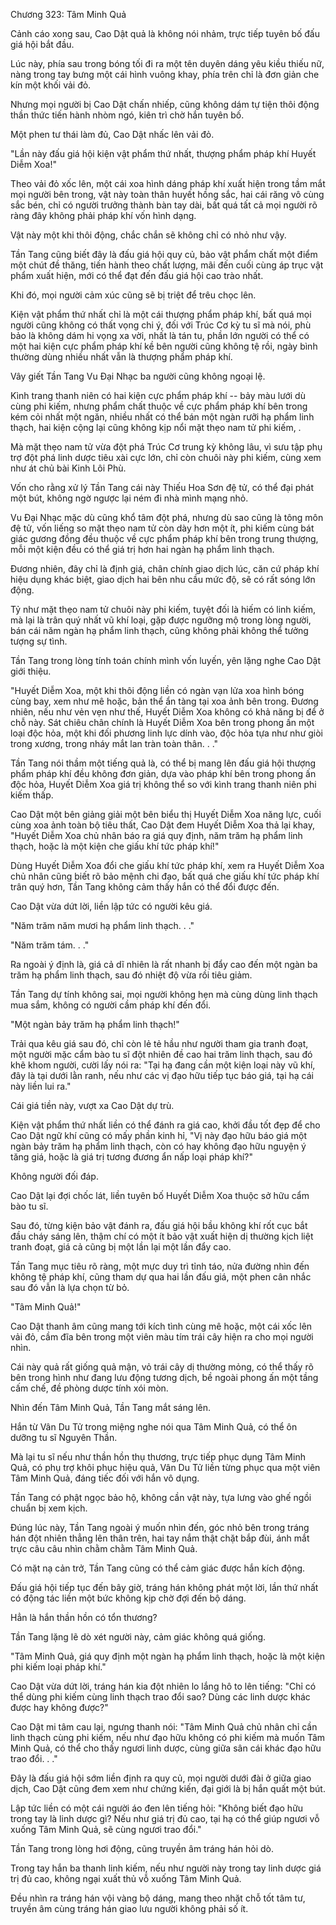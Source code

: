




Chương 323: Tâm Minh Quả


Cảnh cáo xong sau, Cao Dật quả là không nói nhảm, trực tiếp tuyên bố đấu giá hội bắt đầu.

Lúc này, phía sau trong bóng tối đi ra một tên duyên dáng yêu kiều thiếu nữ, nàng trong tay bưng một cái hình vuông khay, phía trên chỉ là đơn giản che kín một khối vải đỏ.

Nhưng mọi người bị Cao Dật chấn nhiếp, cũng không dám tự tiện thôi động thần thức tiến hành nhòm ngó, kiên trì chờ hắn tuyên bố.

Một phen tư thái làm đủ, Cao Dật nhấc lên vải đỏ.

"Lần này đấu giá hội kiện vật phẩm thứ nhất, thượng phẩm pháp khí Huyết Diễm Xoa!"

Theo vải đỏ xốc lên, một cái xoa hình dáng pháp khí xuất hiện trong tầm mắt mọi người bên trong, vật này toàn thân huyết hồng sắc, hai cái răng vô cùng sắc bén, chỉ có người trưởng thành bàn tay dài, bất quá tất cả mọi người rõ ràng đây không phải pháp khí vốn hình dạng.

Vật này một khi thôi động, chắc chắn sẽ không chỉ có nhỏ như vậy.

Tần Tang cũng biết đây là đấu giá hội quy củ, bảo vật phẩm chất một điểm một chút đề thăng, tiến hành theo chất lượng, mãi đến cuối cùng áp trục vật phẩm xuất hiện, mới có thể đạt đến đấu giá hội cao trào nhất.

Khi đó, mọi người cảm xúc cũng sẽ bị triệt để trêu chọc lên.

Kiện vật phẩm thứ nhất chỉ là một cái thượng phẩm pháp khí, bất quá mọi người cũng không có thất vọng chi ý, đối với Trúc Cơ kỳ tu sĩ mà nói, phù bảo là không dám hi vọng xa vời, nhất là tán tu, phần lớn người có thể có một hai kiện cực phẩm pháp khí kề bên người cũng không tệ rồi, ngày bình thường dùng nhiều nhất vẫn là thượng phẩm pháp khí.

Vây giết Tần Tang Vu Đại Nhạc ba người cũng không ngoại lệ.

Kình trang thanh niên có hai kiện cực phẩm pháp khí -- bảy màu lưới dù cùng phi kiếm, nhưng phẩm chất thuộc về cực phẩm pháp khí bên trong kém cỏi nhất một ngăn, nhiều nhất có thể bán một ngàn rưỡi hạ phẩm linh thạch, hai kiện cộng lại cũng không kịp nổi mặt thẹo nam tử phi kiếm, .

Mà mặt thẹo nam tử vừa đột phá Trúc Cơ trung kỳ không lâu, vì sưu tập phụ trợ đột phá linh dược tiêu xài cực lớn, chỉ còn chuôi này phi kiếm, cùng xem như át chủ bài Kinh Lôi Phù.

Vốn cho rằng xử lý Tần Tang cái này Thiếu Hoa Sơn đệ tử, có thể đại phát một bút, không ngờ ngược lại ném đi nhà mình mạng nhỏ.

Vu Đại Nhạc mặc dù cũng khổ tâm đột phá, nhưng dù sao cũng là tông môn đệ tử, vốn liếng so mặt thẹo nam tử còn dày hơn một ít, phi kiếm cùng bát giác gương đồng đều thuộc về cực phẩm pháp khí bên trong trung thượng, mỗi một kiện đều có thể giá trị hơn hai ngàn hạ phẩm linh thạch.

Đương nhiên, đây chỉ là định giá, chân chính giao dịch lúc, căn cứ pháp khí hiệu dụng khác biệt, giao dịch hai bên nhu cầu mức độ, sẽ có rất sóng lớn động.

Tỷ như mặt thẹo nam tử chuôi này phi kiếm, tuyệt đối là hiếm có linh kiếm, mà lại là trân quý nhất vũ khí loại, gặp được ngưỡng mộ trong lòng người, bán cái năm ngàn hạ phẩm linh thạch, cũng không phải không thể tưởng tượng sự tình.

Tần Tang trong lòng tính toán chính mình vốn luyến, yên lặng nghe Cao Dật giới thiệu.

"Huyết Diễm Xoa, một khi thôi động liền có ngàn vạn lửa xoa hình bóng cùng bay, xem như mê hoặc, bản thể ẩn tàng tại xoa ảnh bên trong. Đương nhiên, nếu như vẻn vẹn như thế, Huyết Diễm Xoa không có khả năng bị để ở chỗ này. Sát chiêu chân chính là Huyết Diễm Xoa bên trong phong ấn một loại độc hỏa, một khi đối phương linh lực dính vào, độc hỏa tựa như như giòi trong xương, trong nháy mắt lan tràn toàn thân. . ."

Tần Tang nói thầm một tiếng quả là, có thể bị mang lên đấu giá hội thượng phẩm pháp khí đều không đơn giản, dựa vào pháp khí bên trong phong ấn độc hỏa, Huyết Diễm Xoa giá trị không thể so với kình trang thanh niên phi kiếm thấp.

Cao Dật một bên giảng giải một bên biểu thị Huyết Diễm Xoa năng lực, cuối cùng xoa ảnh toàn bộ tiêu thất, Cao Dật đem Huyết Diễm Xoa thả lại khay, "Huyết Diễm Xoa chủ nhân báo ra giá quy định, năm trăm hạ phẩm linh thạch, hoặc là một kiện che giấu khí tức pháp khí!"

Dùng Huyết Diễm Xoa đổi che giấu khí tức pháp khí, xem ra Huyết Diễm Xoa chủ nhân cũng biết rõ bảo mệnh chi đạo, bất quá che giấu khí tức pháp khí trân quý hơn, Tần Tang không cảm thấy hắn có thể đổi được đến.

Cao Dật vừa dứt lời, liền lập tức có người kêu giá.

"Năm trăm năm mươi hạ phẩm linh thạch. . ."

"Năm trăm tám. . ."

Ra ngoài ý định là, giá cả dĩ nhiên là rất nhanh bị đẩy cao đến một ngàn ba trăm hạ phẩm linh thạch, sau đó nhiệt độ vừa rồi tiêu giảm.

Tần Tang dự tính không sai, mọi người không hẹn mà cùng dùng linh thạch mua sắm, không có người cầm pháp khí đến đổi.

"Một ngàn bảy trăm hạ phẩm linh thạch!"

Trải qua kêu giá sau đó, chỉ còn lẻ tẻ hầu như người tham gia tranh đoạt, một người mặc cẩm bào tu sĩ đột nhiên đề cao hai trăm linh thạch, sau đó khẽ khom người, cười lấy nói ra: "Tại hạ đang cần một kiện loại này vũ khí, đây là tại dưới lằn ranh, nếu như các vị đạo hữu tiếp tục báo giá, tại hạ cái này liền lui ra."

Cái giá tiền này, vượt xa Cao Dật dự trù.

Kiện vật phẩm thứ nhất liền có thể đánh ra giá cao, khởi đầu tốt đẹp để cho Cao Dật ngữ khí cũng có mấy phần kinh hỉ, "Vị này đạo hữu báo giá một ngàn bảy trăm hạ phẩm linh thạch, còn có hay không đạo hữu nguyện ý tăng giá, hoặc là giá trị tương đương ẩn nấp loại pháp khí?"

Không người đối đáp.

Cao Dật lại đợi chốc lát, liền tuyên bố Huyết Diễm Xoa thuộc sở hữu cẩm bào tu sĩ.

Sau đó, từng kiện bảo vật đánh ra, đấu giá hội bầu không khí rốt cục bắt đầu cháy sáng lên, thậm chí có một ít bảo vật xuất hiện dị thường kịch liệt tranh đoạt, giá cả cũng bị một lần lại một lần đẩy cao.

Tần Tang mục tiêu rõ ràng, một mực duy trì tỉnh táo, nửa đường nhìn đến không tệ pháp khí, cũng tham dự qua hai lần đấu giá, một phen cân nhắc sau đó vẫn là lựa chọn từ bỏ.

"Tâm Minh Quả!"

Cao Dật thanh âm cũng mang tới kích tình cùng mê hoặc, một cái xốc lên vải đỏ, cầm đĩa bên trong một viên màu tím trái cây hiện ra cho mọi người nhìn.

Cái này quả rất giống quả mận, vỏ trái cây dị thường mỏng, có thể thấy rõ bên trong hình như đang lưu động tương dịch, bề ngoài phong ấn một tầng cấm chế, đề phòng dược tính xói mòn.

Nhìn đến Tâm Minh Quả, Tần Tang mắt sáng lên.

Hắn từ Vân Du Tử trong miệng nghe nói qua Tâm Minh Quả, có thể ôn dưỡng tu sĩ Nguyên Thần.

Mà lại tu sĩ nếu như thần hồn thụ thương, trực tiếp phục dụng Tâm Minh Quả, có phụ trợ khôi phục hiệu quả, Vân Du Tử liền từng phục qua một viên Tâm Minh Quả, đáng tiếc đối với hắn vô dụng.

Tần Tang có phật ngọc bảo hộ, không cần vật này, tựa lưng vào ghế ngồi chuẩn bị xem kịch.

Đúng lúc này, Tần Tang ngoài ý muốn nhìn đến, góc nhỏ bên trong tráng hán đột nhiên thẳng lên thân trên, hai tay nắm thật chặt bắp đùi, ánh mắt trực câu câu nhìn chằm chằm Tâm Minh Quả.

Có mặt nạ cản trở, Tần Tang cũng có thể cảm giác được hắn kích động.

Đấu giá hội tiếp tục đến bây giờ, tráng hán không phát một lời, lần thứ nhất có động tác liền một bức không kịp chờ đợi đến bộ dáng.

Hẳn là hắn thần hồn có tổn thương?

Tần Tang lặng lẽ dò xét người này, cảm giác không quá giống.

"Tâm Minh Quả, giá quy định một ngàn hạ phẩm linh thạch, hoặc là một kiện phi kiếm loại pháp khí."

Cao Dật vừa dứt lời, tráng hán kia đột nhiên lo lắng hô to lên tiếng: "Chỉ có thể dùng phi kiếm cùng linh thạch trao đổi sao? Dùng các linh dược khác được hay không được?"

Cao Dật mi tâm cau lại, ngưng thanh nói: "Tâm Minh Quả chủ nhân chỉ cần linh thạch cùng phi kiếm, nếu như đạo hữu không có phi kiếm mà muốn Tâm Minh Quả, có thể cho thấy ngươi linh dược, cùng giữa sân cái khác đạo hữu trao đổi. . ."

Đây là đấu giá hội sớm liền định ra quy củ, mọi người dưới đài ở giữa giao dịch, Cao Dật cũng đem xem như chứng kiến, đại giới là bị hắn quất một bút.

Lập tức liền có một cái người áo đen lên tiếng hỏi: "Không biết đạo hữu trong tay là linh dược gì? Nếu như giá trị đủ cao, tại hạ có thể giúp ngươi vỗ xuống Tâm Minh Quả, sẽ cùng ngươi trao đổi."

Tần Tang trong lòng hơi động, cũng truyền âm tráng hán hỏi dò.

Trong tay hắn ba thanh linh kiếm, nếu như người này trong tay linh dược giá trị đủ cao, không ngại xuất thủ vỗ xuống Tâm Minh Quả.

Đều nhìn ra tráng hán vội vàng bộ dáng, mang theo nhặt chỗ tốt tâm tư, truyền âm cùng tráng hán giao lưu người không phải số ít.




